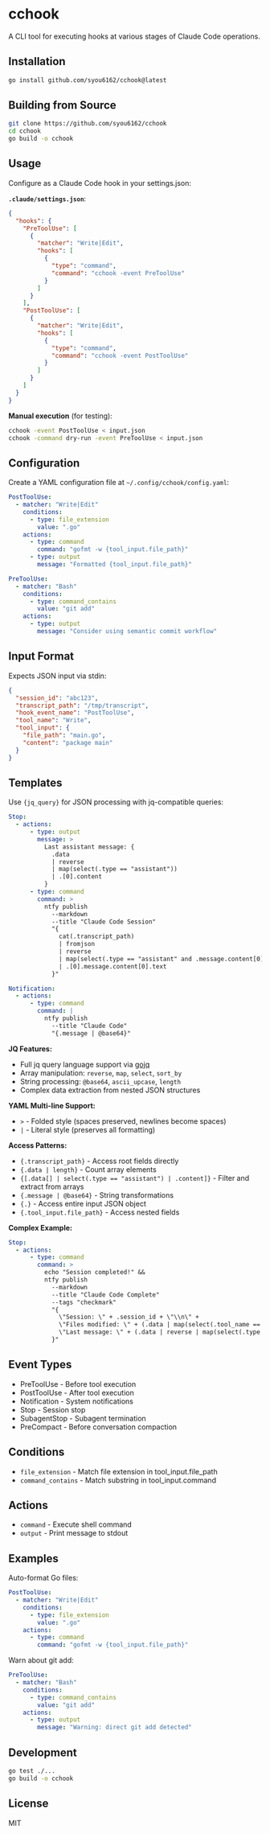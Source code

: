 # cchook

A CLI tool for executing hooks at various stages of Claude Code operations.

## Installation

```bash
go install github.com/syou6162/cchook@latest
```

## Building from Source

```bash
git clone https://github.com/syou6162/cchook
cd cchook
go build -o cchook
```

## Usage

Configure as a Claude Code hook in your settings.json:

**`.claude/settings.json`**:
```json
{
  "hooks": {
    "PreToolUse": [
      {
        "matcher": "Write|Edit",
        "hooks": [
          {
            "type": "command", 
            "command": "cchook -event PreToolUse"
          }
        ]
      }
    ],
    "PostToolUse": [
      {
        "matcher": "Write|Edit", 
        "hooks": [
          {
            "type": "command",
            "command": "cchook -event PostToolUse"
          }
        ]
      }
    ]
  }
}
```

**Manual execution** (for testing):
```bash
cchook -event PostToolUse < input.json
cchook -command dry-run -event PreToolUse < input.json  
```

## Configuration

Create a YAML configuration file at `~/.config/cchook/config.yaml`:

```yaml
PostToolUse:
  - matcher: "Write|Edit"
    conditions:
      - type: file_extension
        value: ".go"
    actions:
      - type: command
        command: "gofmt -w {tool_input.file_path}"
      - type: output
        message: "Formatted {tool_input.file_path}"

PreToolUse:
  - matcher: "Bash"
    conditions:
      - type: command_contains
        value: "git add"
    actions:
      - type: output
        message: "Consider using semantic commit workflow"
```

## Input Format

Expects JSON input via stdin:

```json
{
  "session_id": "abc123",
  "transcript_path": "/tmp/transcript",
  "hook_event_name": "PostToolUse",
  "tool_name": "Write",
  "tool_input": {
    "file_path": "main.go",
    "content": "package main"
  }
}
```

## Templates

Use `{jq_query}` for JSON processing with jq-compatible queries:

```yaml
Stop:
  - actions:
      - type: output
        message: >
          Last assistant message: {
            .data 
            | reverse 
            | map(select(.type == "assistant")) 
            | .[0].content
          }
      - type: command
        command: >
          ntfy publish 
            --markdown 
            --title "Claude Code Session" 
            "{
              cat(.transcript_path) 
              | fromjson 
              | reverse 
              | map(select(.type == "assistant" and .message.content[0].type == "text")) 
              | .[0].message.content[0].text
            }"

Notification:  
  - actions:
      - type: command
        command: |
          ntfy publish 
            --title "Claude Code" 
            "{.message | @base64}"
```

**JQ Features:**
- Full jq query language support via [gojq](https://github.com/itchyny/gojq)
- Array manipulation: `reverse`, `map`, `select`, `sort_by`
- String processing: `@base64`, `ascii_upcase`, `length`
- Complex data extraction from nested JSON structures

**YAML Multi-line Support:**
- `>` - Folded style (spaces preserved, newlines become spaces)
- `|` - Literal style (preserves all formatting)

**Access Patterns:**
- `{.transcript_path}` - Access root fields directly
- `{.data | length}` - Count array elements
- `{[.data[] | select(.type == "assistant") | .content]}` - Filter and extract from arrays
- `{.message | @base64}` - String transformations
- `{.}` - Access entire input JSON object
- `{.tool_input.file_path}` - Access nested fields

**Complex Example:**
```yaml
Stop:
  - actions:
      - type: command
        command: >
          echo "Session completed!" &&
          ntfy publish 
            --markdown 
            --title "Claude Code Complete"
            --tags "checkmark"
            "{
              \"Session: \" + .session_id + \"\\n\" +
              \"Files modified: \" + (.data | map(select(.tool_name == \"Write\")) | length | tostring) + \"\\n\" +
              \"Last message: \" + (.data | reverse | map(select(.type == \"assistant\")) | .[0].content | .[0:100])
            }"
```

## Event Types

- PreToolUse - Before tool execution
- PostToolUse - After tool execution
- Notification - System notifications
- Stop - Session stop
- SubagentStop - Subagent termination
- PreCompact - Before conversation compaction

## Conditions

- `file_extension` - Match file extension in tool_input.file_path
- `command_contains` - Match substring in tool_input.command

## Actions

- `command` - Execute shell command
- `output` - Print message to stdout

## Examples

Auto-format Go files:
```yaml
PostToolUse:
  - matcher: "Write|Edit"
    conditions:
      - type: file_extension
        value: ".go"
    actions:
      - type: command
        command: "gofmt -w {tool_input.file_path}"
```

Warn about git add:
```yaml
PreToolUse:
  - matcher: "Bash"
    conditions:
      - type: command_contains
        value: "git add"
    actions:
      - type: output
        message: "Warning: direct git add detected"
```

## Development

```bash
go test ./...
go build -o cchook
```

## License

MIT
